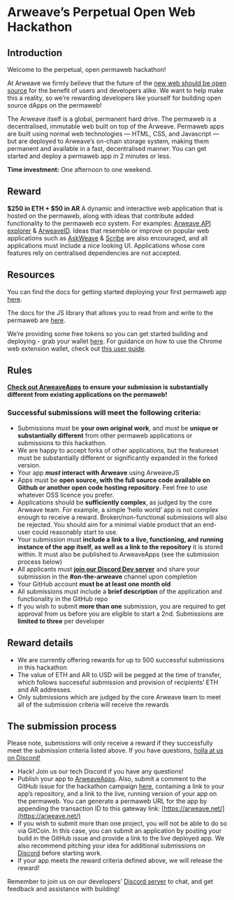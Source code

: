 # **Arweave’s Perpetual Open Web Hackathon**

## **Introduction**

Welcome to the perpetual, open permaweb hackathon!

At Arweave we firmly believe that the future of the [new web should be open source](https://medium.com/@arweave/towards-an-open-source-web-9ffe201fc044) for the benefit of users and developers alike. We want to help make this a reality, so we’re rewarding developers like yourself for building open source dApps on the permaweb!

The Arweave itself is a global, permanent hard drive. The permaweb is a decentralised, immutable web built on top of the Arweave. Permaweb apps are built using normal web technologies — HTML, CSS, and Javascript — but are deployed to Arweave’s on-chain storage system, making them permanent and available in a fast, decentralised manner. You can get started and deploy a permaweb app in 2 minutes or less.

**Time investment:** One afternoon to one weekend.

## **Reward**

**$250 in ETH + $50 in AR**
A dynamic and interactive web application that is hosted on the permaweb, along with ideas that contribute added functionality to the permaweb eco system. For examples: [Arweave API explorer](https://arweave.net/LHff4F45o7ipDqjoePG0PDG5BD2hLD8xf17OBg4FjRE) & [ArweaveID](https://arweave.net/fGUdNmXFmflBMGI2f9vD7KzsrAc1s1USQgQLgAVT0W0). Ideas that resemble or improve on popular web applications such as [AskWeave](https://arweave.net/HhIjOjxgHYXJU5RVjRYfAR017vbZdujbCSlaA8NQ20U) & [Scribe](https://arweave.net/VOKAC_SYiUzbJrEaIY5SEBh1pf0bGQOd8c7G68nzet4#/) are also encouraged, and all applications must include a nice looking UI. Applications whose core features rely on centralised dependencies are not accepted. 

## **Resources**

You can find the docs for getting started deploying your first permaweb app [here](https://docs.arweave.org/developers/tools/arweave-deploy).

The docs for the JS library that allows you to read from and write to the permaweb are [here](https://github.com/ArweaveTeam/arweave-js).

We’re providing some free tokens so you can get started building and deploying - grab your wallet [here](https://tokens.arweave.org/#/wallet). For guidance on how to use the Chrome web extension wallet, check out [this user guide](https://docs.arweave.org/info/wallets/arweave-web-extension-wallet).

## **Rules**

**[Check out ArweaveApps](http://arweaveapps.com) to ensure your submission is substantially different from existing applications on the permaweb!**

### **Successful submissions will meet the following criteria:**

- Submissions must be **your own original work**, and must be **unique or substantially different** from other permaweb applications or submissions to this hackathon.
- We are happy to accept forks of other applications, but the featureset must be substantially different or significantly expanded in the forked version.
- Your app **_must_ interact with Arweave** using ArweaveJS 
- Apps must be **open source, with the full source code available on Github or another open code hosting repository**. Feel free to use whatever OSS licence you prefer.
- Applications should be **sufficiently complex**, as judged by the core Arweave team. For example, a simple ‘hello world’ app is not complex enough to receive a reward. Broken/non-functional submissions will also be rejected. You should aim for a minimal viable product that an end-user could reasonably start to use.
- Your submission must **include a link to a live, functioning, and running instance of the app itself, as well as a link to the repository** it is stored within. It must also be published to ArweaveApps (see the submission process below)
- All applicants must **[join our Discord Dev server](https://discord.gg/VxJ3xsm)** and share your  submission in the **#on-the-arweave** channel upon completion 
- Your GitHub account **must be at least one month old**
- All submissions must include a **brief description** of the application and functionality in the GitHub repo
- If you wish to submit **more than one** submission, you are required to get approval from us before you are eligible to start a 2nd. Submissions are **limited to three** per developer

## **Reward details**

- We are currently offering rewards for up to 500 successful submissions in this hackathon
- The value of ETH and AR to USD will be pegged at the time of transfer, which follows successful submission and provision of recipients’ ETH and AR addresses.
- Only submissions which are judged by the core Arweave team to meet all of the submission criteria will receive the rewards

## **The submission process**

Please note, submissions will only receive a reward if they successfully meet the submission criteria listed above. If you have questions, [holla at us on Discord!](https://discord.gg/VxJ3xsm)

- Hack! Join us our tech Discord if you have any questions!
- Publish your app to [ArweaveApps](https://arweave.net/35IFq9BcIgpSPti9YDYDiaQy4wMfMIKZ25t7hHZrhek). Also, submit a comment to the GitHub issue for the hackathon campaign [here](https://github.com/ArweaveTeam/Bounties/issues/1), containing a link to your app’s repository, and a link to the live, running version of your app on the permaweb. You can generate a permaweb URL for the app by appending the transaction ID to this gateway link: [https://arweave.net/](https://arweave.net/)
- If you wish to submit more than one project, you will not be able to do so via GitCoin. In this case, you can submit an application by posting your build in the GitHub issue and provide a link to the live deployed app. We also recommend pitching your idea for additional submissions on [Discord](https://discord.gg/VxJ3xsm) before starting work.
- If your app meets the reward criteria defined above, we will release the reward!

Remember to join us on our developers’ [Discord server](https://discord.gg/VxJ3xsm) to chat, and get feedback and assistance with building! 
